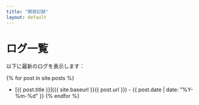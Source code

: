 ```yaml
---
title: "開発記録"
layout: default
---
```


# ログ一覧

以下に最新のログを表示します：

{% for post in site.posts %}
  * [{{ post.title }}]({{ site.baseurl }}{{ post.url }}) - {{ post.date | date: "%Y-%m-%d" }}
{% endfor %}
